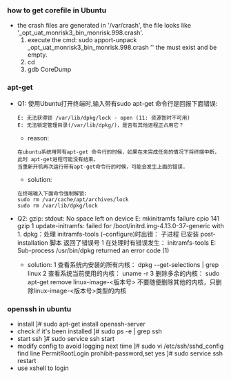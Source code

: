 ### how to get corefile in Ubuntu
+ the crash files are generated in '/var/crash', the file looks like '_opt_uat_monrisk3_bin_monrisk.998.crash'.
  1. execute the cmd: sudo apport-unpack _opt_uat_monrisk3_bin_monrisk.998.crash '<target dir>'
  the <target dir> must exist and be empty.
  2. cd <target dir>
  3. gdb <target executable file> CoreDump

### apt-get
+ Q1: 使用Ubuntu打开终端时,输入带有sudo apt-get 命令行是回报下面错误:

    ```
    E: 无法获得锁 /var/lib/dpkg/lock - open (11: 资源暂时不可用)
    E: 无法锁定管理目录(/var/lib/dpkg/)，是否有其他进程正占用它？
    ```

    - reason:
    ```
    在ubuntu系统用带有apt-get 命令行的时候，如果在未完成任务的情况下将终端中断，此时 apt-get进程可能没有结束。
    当重新开机再次运行带有apt-get命令行的时候，可能会发生上面的错误.
    ```

    - solution:
    ```
    在终端输入下面命令强制解锁:
    sudo rm /var/cache/apt/archives/lock
    sudo rm /var/lib/dpkg/lock
    ```
+ Q2: gzip: stdout: No space left on device
E: mkinitramfs failure cpio 141 gzip 1
update-initramfs: failed for /boot/initrd.img-4.13.0-37-generic with 1.
dpkg：处理 initramfs-tools (–configure)时出错：
子进程 已安装 post-installation 脚本 返回了错误号 1
在处理时有错误发生：
initramfs-tools
E: Sub-process /usr/bin/dpkg returned an error code (1) 
    - solution:
    1 查看系统内安装的所有内核：
    dpkg --get-selections | grep linux
    2 查看系统当前使用的内核：
    uname -r
    3 删除多余的内核：
    sudo apt-get remove linux-image-<版本号>
    不要随便删除其他的内核，只删除linux-image-<版本号>类型的内核

### openssh in ubuntu
+ install 
    ]# sudo apt-get install openssh-server
+ check if it's been installed
    ]# sudo ps -e | grep ssh
+ start ssh
    ]# sudo service ssh start
+ modify config to avoid logging next time
    ]# sudo vi /etc/ssh/sshd_config
    find line PermitRootLogin prohibit-password,set yes
    ]# sudo service ssh restart
+ use xshell to login 
